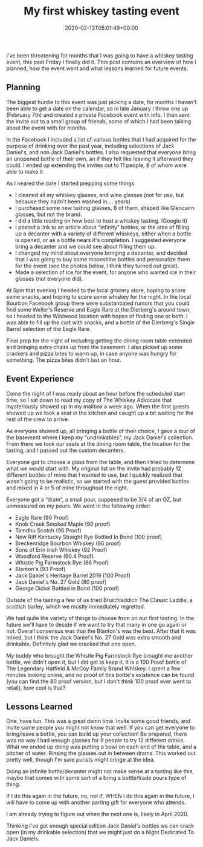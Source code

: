 ﻿---
layout: post
title: My first whiskey tasting event
date: '2020-02-13T05:01:49+00:00'
permalink: my-first-whiskey-tasting-event
image:
  feature: 29/2-7-2020-9.jpg
redirect_from: 
  - "a-jack-daniel-s-collector-blog/my-first-whiskey-tasting-event"
description: Just before Covid, I held my first whiskey tasting, and it was a blast!
gallery:
  FirstWhiskeyTasting:
  - image_path: 29/2-7-2020-1.jpg
    image-caption: Whiskey tasting photos
    image-copyright: © CollectorOfJack.com
  - image_path: 29/2-7-2020-2.jpg
    image-caption: Whiskey tasting photos
    image-copyright: © CollectorOfJack.com
  - image_path: 29/2-7-2020-3.jpg
    image-caption: Whiskey tasting photos
    image-copyright: © CollectorOfJack.com
  - image_path: 29/2-7-2020-4.jpg
    image-caption: Whiskey tasting photos
    image-copyright: © CollectorOfJack.com
  - image_path: 29/2-7-2020-5.jpg
    image-caption: Whiskey tasting photos
    image-copyright: © CollectorOfJack.com
  - image_path: 29/2-7-2020-6.jpg
    image-caption: Whiskey tasting photos
    image-copyright: © CollectorOfJack.com
  - image_path: 29/2-7-2020-7.jpg
    image-caption: Whiskey tasting photos
    image-copyright: © CollectorOfJack.com
  - image_path: 29/2-7-2020-8.jpg
    image-caption: Whiskey tasting photos
    image-copyright: © CollectorOfJack.com
  - image_path: 29/2-7-2020-9.jpg
    image-caption: Whiskey tasting photos
    image-copyright: © CollectorOfJack.com
  - image_path: 29/2-7-2020-10.jpg
    image-caption: Whiskey tasting photos
    image-copyright: © CollectorOfJack.com
  - image_path: 29/2-7-2020-11.jpg
    image-caption: Whiskey tasting photos
    image-copyright: © CollectorOfJack.com
---

I've been threatening for months that I was going to have a whiskey tasting event, this past Friday I finally did it. This post contains an overview of how I planned, how the event went and what lessons learned for future events.

## Planning


The biggest hurdle to this event was just picking a date, for months I haven't been able to get a date on the calendar, so in late January I threw one up (February 7th) and created a private Facebook event with info. I then sent the invite out to a small group of friends, some of which I had been talking about the event with for months. 


In the Facebook I included a list of various bottles that I had acquired for the purpose of drinking over the past year, including selections of Jack Daniel's, and non Jack Daniel's bottles. I also requested that everyone bring an unopened bottle of their own, an if they felt like leaving it afterward they could. I ended up extending the invites out to 11 people, 8 of whom were able to make it. 


As I neared the date I started prepping some things.

 - I cleaned all my whiskey glasses, and wine glasses (not for use, but because they hadn't been washed in…. years) 
 - I purchased some new tasting glasses, 8 of them, shaped like Glencairn glasses, but not the brand.
 - I did a little reading on how best to host a whiskey tasting. (Google it) 
 - I posted a link to an article about “infinity” bottles, or the idea of filling up a decanter with a variety of different whiskeys, either when a bottle is opened, or as a bottle nears it's completion. I suggested everyone bring a decanter and we could see about filling them up.
 - I changed my mind about everyone bringing a decanter, and decided that I was going to buy some moonshine bottles and personalize them for the event (see the photos below, I think they turned out great).
 - Made a selection of ice for the event, for anyone who wanted ice in their glasses (not everyone did).

At 5pm that evening I headed to the local grocery store, hoping to score some snacks, and hoping to score some whiskey for the night. In the local Bourbon Facebook group there were substantiated rumors that you could find some Weller's Reserve and Eagle Rare at the Dierberg's around town, so I headed to the Wildwood location with hopes of finding one or both. I was able to fill up the cart with snacks, and a bottle of the Dierberg's Single Barrel selection of the Eagle Rare.

Final prep for the night of including getting the dining room table extended and bringing extra chairs up from the basement. I also picked up some crackers and pizza bites to warm up, in case anyone was hungry for something. The pizza bites didn't last an hour.

## Event Experience

Come the night of I was ready about an hour before the scheduled start time, so I sat down to read my copy of The Whiskey Advocate that mysteriously showed up in my mailbox a week ago. When the first guests showed up we took a seat in the kitchen and caught up a bit waiting for the rest of the crew to arrive.

As everyone showed up, all bringing a bottle of their choice, I gave a tour of the basement where I keep my “undrinkables”, my Jack Daniel's collection. From there we took our seats at the dining room table, the location for the tasting, and I passed out the custom decanters. 

Everyone got to choose a glass from the table, and then I tried to determine what we would start with. My original list on the invite had probably 12 different bottles of mine that I wanted to use, but I quickly realized that wasn't going to be realistic, so we started with the guest provided bottles and mixed in 4 or 5 of mine throughout the night.

Everyone got a “dram”, a small pour, supposed to be 3/4 of an OZ, but unmeasured on my pours. We went in the following order:

 - Eagle Rare (90 Proof) 
 - Knob Creek Smoked Maple (90 proof)
 - Tamdhu Scotch (96 Proof)
 - New Riff Kentucky Straight Rye Bottled In Bond (100 proof)
 - Breckenridge Bourbon Whiskey (86 proof)
 - Sons of Erin Irish Whiskey (92 Proof)
 - Woodford Reserve (90.4 Proof)
 - Whistle Pig Farmstock Rye (86 Proof)
 - Blanton's (93 Proof)
 - Jack Daniel's Heritage Barrel 2019 (100 Proof)
 - Jack Daniel's No. 27 Gold (80 proof)
 - George Dickel Bottled in Bond (100 proof)

Outside of the tasting a few of us tried Bruichladdich The Classic Laddie, a scottish barley, which we mostly immediately regretted. 

We had quite the variety of things to choose from on our first tasting. In the future we'll have to decide if we want to try that many in one go again or not. Overall consensus was that the Blanton's was the best. After that it was mixed, but I think the Jack Daniel's No. 27 Gold was extra smooth and drinkable. Definitely glad we cracked that one open.

My buddy who brought the Whistle Pig Farmstock Rye brought me another bottle, we didn't open it, but I did get to keep it. It is a 100 Proof bottle of The Legendary Hatfield & McCoy Family Brand Whiskey. I spent a few minutes looking online, and no proof of this bottle's existence can be found (you can find the 80 proof version, but I don't think 100 proof ever went to retail), how cool is that?

## Lessons Learned

One, have fun. This was a great damn time. Invite some good friends, and invite some people you might not know that well. If you can get everyone to bring/leave a bottle, you can build up your collection! Be prepared, there was no way I had enough glasses for 9 people to try 12 different drinks. What we ended up doing was putting a bowl on each end of the table, and a pitcher of water. Rinsing the glasses out in between drams. This worked out pretty well, though I'm sure purists might cringe at the idea.

Doing an infinite bottle/decanter might not make sense at a tasting like this, maybe that comes with some sort of a bring a bottle/trade pours type of thing.

If I do this again in the future, no, not if, WHEN I do this again in the future, I will have to come up with another parting gift for everyone who attends.

I am already trying to figure out when the next one is, likely in April 2020. 

Thinking I've got enough special edition Jack Daniel's bottles we can crack open (in my drinkable selection) that we might just do a Night Dedicated To Jack Daniels. 
